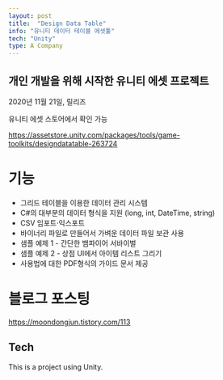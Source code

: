 ```yaml
---
layout: post
title:  "Design Data Table"
info: "유니티 데이터 테이블 에셋툴"
tech: "Unity"
type: A Company
---
```


## 개인 개발을 위해 시작한 유니티 에셋 프로젝트
2020년 11월 21일, 릴리즈

유니티 에셋 스토어에서 확인 가능

https://assetstore.unity.com/packages/tools/game-toolkits/designdatatable-263724

# 기능
* 그리드 테이블을 이용한 데이터 관리 시스템
* C#의 대부분의 데이터 형식을 지원 (long, int, DateTime, string)
* CSV 임포트·익스포트
* 바이너리 파일로 만들어서 가벼운 데이터 파일 보관 사용
* 샘플 예제 1 - 간단한 뱀파이어 서바이벌
* 샘플 예제 2 - 상점 UI에서 아이템 리스트 그리기
* 사용법에 대한 PDF형식의 가이드 문서 제공

# 블로그 포스팅
https://moondongjun.tistory.com/113

## Tech
This is a project using Unity.  
